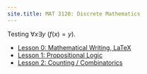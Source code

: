 ```yaml
---
site.title: MAT 3120: Discrete Mathematics
---
```


Testing $\forall x \exists y \: (f(x) = y)$.

* [Lesson 0: Mathematical Writing, LaTeX](lesson0.html)
* [Lesson 1: Propositional Logic](lesson1.html)
* [Lesson 2: Counting / Combinatorics](lesson2.html)
